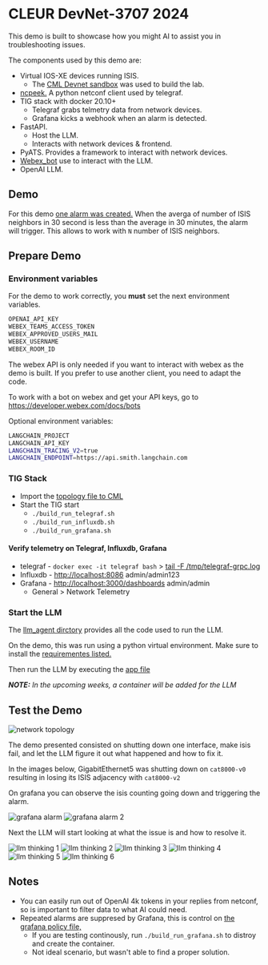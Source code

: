 # CLEUR DevNet-3707 2024

This demo is built to showcase how you might AI to assist you in troubleshooting issues.

The components used by this demo are:

- Virtual IOS-XE devices running ISIS.
  - The [CML Devnet sandbox](https://developer.cisco.com/site/sandbox/) was used to build the lab.
- [ncpeek.](https://github.com/jillesca/ncpeek) A python netconf client used by telegraf.
- TIG stack with docker 20.10+
  - Telegraf grabs telmetry data from network devices.
  - Grafana kicks a webhook when an alarm is detected.
- FastAPI.
  - Host the LLM.
  - Interacts with network devices & frontend.
- PyATS. Provides a framework to interact with network devices.
- [Webex_bot](https://github.com/fbradyirl/webex_bot) use to interact with the LLM.
- OpenAI LLM.

## Demo

For this demo [one alarm was created.](grafana/alerts.yaml) When the averga of number of ISIS neighbors in 30 second is less than the average in 30 minutes, the alarm will trigger. This allows to work with `N` number of ISIS neighbors.

## Prepare Demo

### Environment variables

For the demo to work correctly, you **must** set the next environment variables.

```bash
OPENAI_API_KEY
WEBEX_TEAMS_ACCESS_TOKEN
WEBEX_APPROVED_USERS_MAIL
WEBEX_USERNAME
WEBEX_ROOM_ID
```

The webex API is only needed if you want to interact with webex as the demo is built. If you prefer to use another client, you need to adapt the code.

To work with a bot on webex and get your API keys, go to <https://developer.webex.com/docs/bots>

Optional environment variables:

```bash
LANGCHAIN_PROJECT
LANGCHAIN_API_KEY
LANGCHAIN_TRACING_V2=true
LANGCHAIN_ENDPOINT=https://api.smith.langchain.com
```

### TIG Stack

- Import the [topology file to CML](cml/topology.yaml)
- Start the TIG start
  - `./build_run_telegraf.sh`
  - `./build_run_influxdb.sh`
  - `./build_run_grafana.sh`

#### Verify telemetry on Telegraf, Influxdb, Grafana

- telegraf - `docker exec -it telegraf bash` > [tail -F /tmp/telegraf-grpc.log](telegraf/dockerfile#L30)
- Influxdb - <http://localhost:8086> admin/admin123
- Grafana - <http://localhost:3000/dashboards> admin/admin
  - General > Network Telemetry

### Start the LLM

The [llm_agent dirctory](llm_agent/) provides all the code used to run the LLM.

On the demo, this was run using a python virtual environment. Make sure to install the [requirementes listed.](llm_agent/requirements.txt)

Then run the LLM by executing the [app file](llm_agent/app.py)

_**NOTE:** In the upcoming weeks, a container will be added for the LLM_

## Test the Demo

![network topology](/img/cml.png)

The demo presented consisted on shutting down one interface, make isis fail, and let the LLM figure it out what happened and how to fix it.

In the images below, GigabitEthernet5 was shutting down on `cat8000-v0` resulting in losing its ISIS adjacency with `cat8000-v2`

On grafana you can observe the isis counting going down and triggering the alarm.

![grafana alarm](img/grafana1.png)
![grafana alarm 2](img/grafana2.png)

Next the LLM will start looking at what the issue is and how to resolve it.

![llm thinking 1](img/webex_bot1.png)
![llm thinking 2](img/webex_bot2.png)
![llm thinking 3](img/webex_bot3.png)
![llm thinking 4](img/webex_bot4.png)
![llm thinking 5](img/webex_bot5.png)
![llm thinking 6](img/webex_bot6.png)

## Notes

- You can easily run out of OpenAI 4k tokens in your replies from netconf, so is important to filter data to what AI could need.
- Repeated alarms are suppresed by Grafana, this is control on [the grafana policy file,](grafana/config/policies.yaml)
  - If you are testing continously, run `./build_run_grafana.sh` to distroy and create the container.
  - Not ideal scenario, but wasn't able to find a proper solution.

